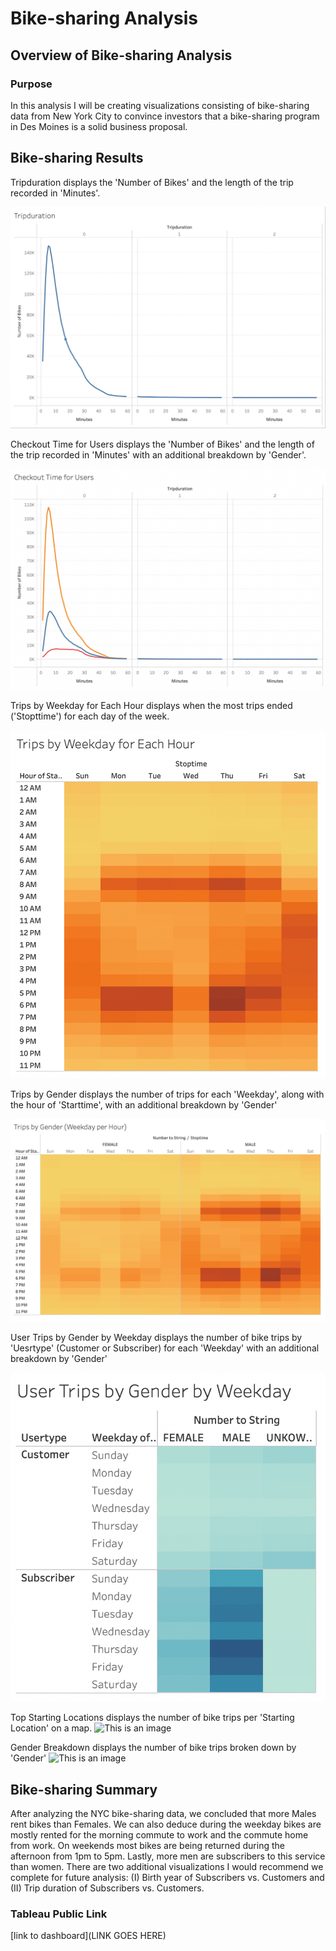 # Bike-sharing Analysis

## Overview of Bike-sharing Analysis

### Purpose

In this analysis I will be creating visualizations consisting of bike-sharing data from New York City to convince investors that a bike-sharing program in Des Moines is a solid business proposal.

## Bike-sharing Results

Tripduration displays the 'Number of Bikes' and the length of the trip recorded in 'Minutes'.

![This is an image](https://github.com/ddigioac/bike-sharing/blob/6cf476541ca0545c68119520180b9e70fc225967/Tripduration.png)

Checkout Time for Users displays the 'Number of Bikes' and the length of the trip recorded in 'Minutes' with an additional breakdown by 'Gender'.

![This is an image](https://github.com/ddigioac/bike-sharing/blob/0a555a5a9004465939b9e3c66a491ef5e5f8004a/Checkout%20Time%20for%20Users.png)

Trips by Weekday for Each Hour displays when the most trips ended ('Stopttime') for each day of the week. 

![This is an image](https://github.com/ddigioac/bike-sharing/blob/1c40594c424045b3a3b190a6e8f08c9268ddf546/Trips%20by%20Weekday%20for%20Each%20Hour.png)

Trips by Gender displays the number of trips for each 'Weekday', along with the hour of 'Starttime', with an additional breakdown by 'Gender'

![This is an image](https://github.com/ddigioac/bike-sharing/blob/ca48b6a7310769e06f1c3aa0946cbe37637c78b6/Trips%20by%20Gender.png)

User Trips by Gender by Weekday displays the number of bike trips by 'Uesrtype' (Customer or Subscriber) for each 'Weekday' with an additional breakdown by 'Gender'

![This is an image](https://github.com/ddigioac/bike-sharing/blob/65aa49bd04343d247dd6416fcfaf0d519b4e304b/User%20Trips%20by%20Gender%20by%20Weekday.png)

Top Starting Locations displays the number of bike trips per 'Starting Location' on a map.
![This is an image]()

Gender Breakdown displays the number of bike trips broken down by 'Gender'
![This is an image]()

## Bike-sharing Summary 

After analyzing the NYC bike-sharing data, we concluded that more Males rent bikes than Females. We can also deduce during the weekday bikes are mostly rented for the morning commute to work and the commute home from work. On weekends most bikes are being returned during the afternoon from 1pm to 5pm. Lastly, more men are subscribers to this service than women. There are two additional visualizations I would recommend we complete for future analysis: (I) Birth year of Subscribers vs. Customers and (II) Trip duration of Subscribers vs. Customers. 

### Tableau Public Link
[link to dashboard](LINK GOES HERE)
